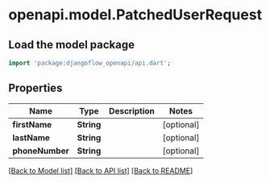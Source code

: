 # openapi.model.PatchedUserRequest

## Load the model package

```dart
import 'package:djangoflow_openapi/api.dart';
```

## Properties

| Name            | Type       | Description | Notes      |
| --------------- | ---------- | ----------- | ---------- |
| **firstName**   | **String** |             | [optional] |
| **lastName**    | **String** |             | [optional] |
| **phoneNumber** | **String** |             | [optional] |

[[Back to Model list]](../README.md#documentation-for-models) [[Back to API list]](../README.md#documentation-for-api-endpoints) [[Back to README]](../README.md)
